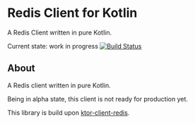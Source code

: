 # Redis Client for Kotlin

A Redis Client written in pure Kotlin.

Current state: work in progress [![Build Status](https://travis-ci.com/confinitum/redis-kt.svg)](https://travis-ci.com/confinitum/redis-kt)

## About
A Redis client written in pure Kotlin.

Being in alpha state, this client is not ready for production yet. 

This library is build upon [ktor-client-redis](https://github.com/ktorio/ktor-clients/tree/main/ktor-client-redis).

